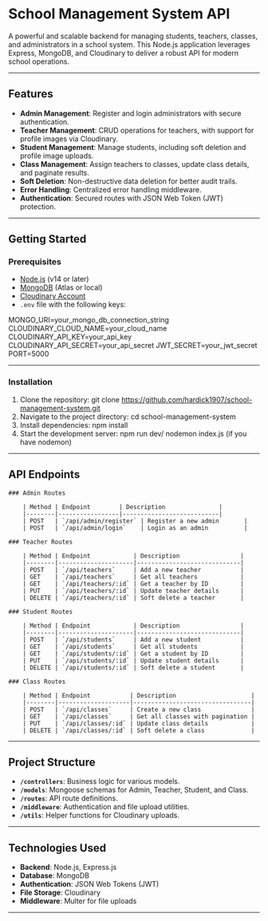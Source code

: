 # School Management System API

A powerful and scalable backend for managing students, teachers, classes, and administrators in a school system. This Node.js application leverages Express, MongoDB, and Cloudinary to deliver a robust API for modern school operations.

---

## Features

- **Admin Management**: Register and login administrators with secure authentication.
- **Teacher Management**: CRUD operations for teachers, with support for profile images via Cloudinary.
- **Student Management**: Manage students, including soft deletion and profile image uploads.
- **Class Management**: Assign teachers to classes, update class details, and paginate results.
- **Soft Deletion**: Non-destructive data deletion for better audit trails.
- **Error Handling**: Centralized error handling middleware.
- **Authentication**: Secured routes with JSON Web Token (JWT) protection.

---

## Getting Started

### Prerequisites

- [Node.js](https://nodejs.org/) (v14 or later)
- [MongoDB](https://www.mongodb.com/) (Atlas or local)
- [Cloudinary Account](https://cloudinary.com/)
- `.env` file with the following keys:
  
MONGO_URI=your_mongo_db_connection_string
CLOUDINARY_CLOUD_NAME=your_cloud_name
CLOUDINARY_API_KEY=your_api_key
CLOUDINARY_API_SECRET=your_api_secret
JWT_SECRET=your_jwt_secret
PORT=5000

---

### Installation

1. Clone the repository:
   git clone https://github.com/hardick1907/school-management-system.git
2. Navigate to the project directory:
   cd school-management-system
3. Install dependencies:
   npm install
4. Start the development server:
   npm run dev/ nodemon index.js (if you have nodemon)

---

## API Endpoints

    ### Admin Routes

        | Method | Endpoint        | Description               |
        |--------|-----------------|---------------------------|
        | POST   | `/api/admin/register` | Register a new admin       |
        | POST   | `/api/admin/login`    | Login as an admin          |

    ### Teacher Routes

        | Method | Endpoint            | Description                 |
        |--------|---------------------|-----------------------------|
        | POST   | `/api/teachers`     | Add a new teacher           |
        | GET    | `/api/teachers`     | Get all teachers            |
        | GET    | `/api/teachers/:id` | Get a teacher by ID         |
        | PUT    | `/api/teachers/:id` | Update teacher details      |
        | DELETE | `/api/teachers/:id` | Soft delete a teacher       |

    ### Student Routes

        | Method | Endpoint            | Description                 |
        |--------|---------------------|-----------------------------|
        | POST   | `/api/students`     | Add a new student           |
        | GET    | `/api/students`     | Get all students            |
        | GET    | `/api/students/:id` | Get a student by ID         |
        | PUT    | `/api/students/:id` | Update student details      |
        | DELETE | `/api/students/:id` | Soft delete a student       |

    ### Class Routes

        | Method | Endpoint           | Description                     |
        |--------|--------------------|---------------------------------|
        | POST   | `/api/classes`     | Create a new class              |
        | GET    | `/api/classes`     | Get all classes with pagination |
        | PUT    | `/api/classes/:id` | Update class details            |
        | DELETE | `/api/classes/:id` | Soft delete a class             |

---

## Project Structure

- **`/controllers`**: Business logic for various models.
- **`/models`**: Mongoose schemas for Admin, Teacher, Student, and Class.
- **`/routes`**: API route definitions.
- **`/middleware`**: Authentication and file upload utilities.
- **`/utils`**: Helper functions for Cloudinary uploads.

---

## Technologies Used

- **Backend**: Node.js, Express.js
- **Database**: MongoDB
- **Authentication**: JSON Web Tokens (JWT)
- **File Storage**: Cloudinary
- **Middleware**: Multer for file uploads

---
